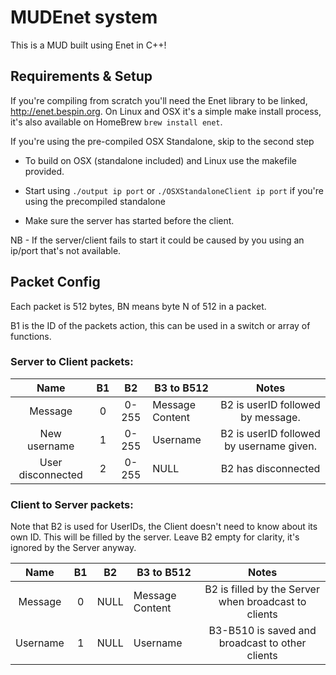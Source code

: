 # MUDEnet system
This is a MUD built using Enet in C++!

## Requirements & Setup
If you're compiling from scratch you'll need the Enet library to be linked, http://enet.bespin.org. On Linux and OSX it's a simple make install process, it's also available on HomeBrew `brew install enet`.

If you're using the pre-compiled OSX Standalone, skip to the second step

* To build on OSX (standalone included) and Linux use the makefile provided.

* Start using `./output ip port` or `./OSXStandaloneClient ip port` if you're using the precompiled standalone

* Make sure the server has started before the client. 

NB - If the server/client fails to start it could be caused by you using an ip/port that's not available.


## Packet Config
Each packet is 512 bytes, BN means byte N of 512 in a packet.

B1 is the ID of the packets action, this can be used in a switch or array of functions.
### Server to Client packets:
|      Name      | B1 |   B2  | B3 to B512      |                                         Notes                                        |
|:--------------:|:--:|:-----:|-----------------|:------------------------------------------------------------------------------------:|
|     Message    |  0 | 0-255 | Message Content | B2 is userID followed by message.        |
| New username |  1 | 0-255 | Username        | B2 is userID followed by username given. |
| User disconnected |  2 | 0-255 | NULL        | B2 has disconnected |

### Client to Server packets:
Note that B2 is used for UserIDs, the Client doesn't need to know about its own ID. This will be filled by the server. Leave B2 empty for clarity, it's ignored by the Server anyway.

|   Name  | B1 |  B2  | B3 to B512      |                         Notes                        |
|:-------:|:--:|:----:|-----------------|:----------------------------------------------------:|
| Message |  0 | NULL | Message Content | B2 is filled by the Server when broadcast to clients |
| Username |  1 | NULL | Username | B3-B510 is saved and broadcast to other clients |